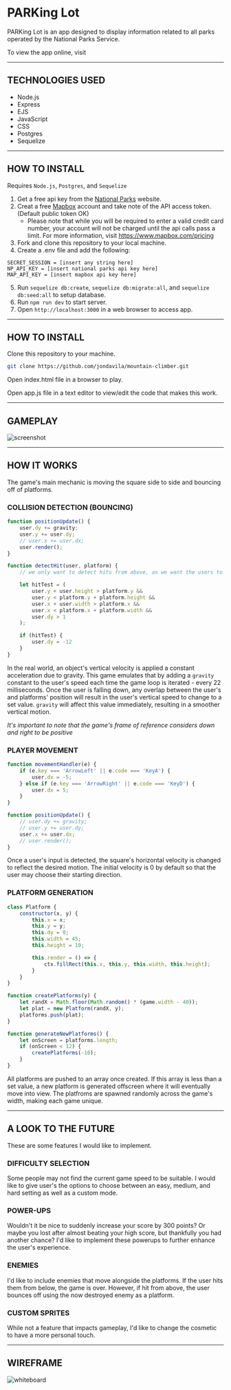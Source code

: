 # PARKing Lot

PARKing Lot is an app designed to display information related to all parks operated by the National Parks Service.

To view the app online, visit 

---

## TECHNOLOGIES USED

* Node.js
* Express
* EJS
* JavaScript
* CSS
* Postgres
* Sequelize

---

## HOW TO INSTALL

Requires `Node.js`, `Postgres`, and `Sequelize`

1. Get a free api key from the [National Parks](https://www.nps.gov/subjects/developer/get-started.htm) website.
2. Creat a free [Mapbox](https://account.mapbox.com/auth/signup/) account and take note of the API access token. (Default public token OK)
    * Please note that while you will be required to enter a valid credit card number, your account will not be charged until the api calls pass a limit. For more information, visit https://www.mapbox.com/pricing
3. Fork and clone this repository to your local machine.
4. Create a .env file and add the following:
```env
SECRET_SESSION = [insert any string here]
NP_API_KEY = [insert national parks api key here]
MAP_API_KEY = [insert mapbox api key here]
```
5. Run `sequelize db:create`, `sequelize db:migrate:all`, and `sequelize db:seed:all` to setup database.
6. Run `npm run dev` to start server.
7. Open `http://localhost:3000` in a web browser to access app.

---

## HOW TO INSTALL  

Clone this repository to your machine.

```bash
git clone https://github.com/jondavila/mountain-climber.git
```

Open index.html file in a browser to play.

Open app.js file in a text editor to view/edit the code that makes this work.

---

## GAMEPLAY

![screenshot](/images/gamescreenshot.png)

---

## HOW IT WORKS
The game's main mechanic is moving the square side to side and bouncing off of platforms.

### COLLISION DETECTION (BOUNCING)
```javascript
function positionUpdate() {
    user.dy += gravity;
    user.y += user.dy;
    // user.x += user.dx;
    user.render();
}

function detectHit(user, platform) {
    // we only want to detect hits from above, as we want the users to pass through plaforms from below

    let hitTest = (
        user.y + user.height > platform.y &&
        user.y < platform.y + platform.height &&
        user.x + user.width > platform.x &&
        user.x < platform.x + platform.width &&
        user.dy > 1
    );

    if (hitTest) {
        user.dy = -12
    }
}
```

In the real world, an object's vertical velocity is applied a constant acceleration due to gravity. This game emulates that by adding a `gravity` constant to the user's speed each time the game loop is iterated - every 22 milliseconds. Once the user is falling down, any overlap between the user's and platforms' position will result in the user's vertical speed to change to a set value. `gravity` will affect this value immediately, resulting in a smoother vertical motion.

*It's important to note that the game's frame of reference considers down and right to be positive*


### PLAYER MOVEMENT
```javascript
function movementHandler(e) {
    if (e.key === 'ArrowLeft' || e.code === 'KeyA') {
        user.dx = -5;
    } else if (e.key === 'ArrowRight' || e.code === 'KeyD') {
        user.dx = 5;
    }
}

function positionUpdate() {
    // user.dy += gravity;
    // user.y += user.dy;
    user.x += user.dx;
    // user.render();
}
```

Once a user's input is detected, the square's horizontal velocity is changed to reflect the desired motion. The initial velocity is 0 by default so that the user may choose their starting direction.


### PLATFORM GENERATION
```javascript
class Platform {
    constructor(x, y) {
        this.x = x;
        this.y = y;
        this.dy = 0;
        this.width = 45;
        this.height = 10;

        this.render = () => {
            ctx.fillRect(this.x, this.y, this.width, this.height);
        }
    }
}

function createPlatforms(y) {
    let randX = Math.floor(Math.random() * (game.width - 40));
    let plat = new Platform(randX, y);
    platforms.push(plat);
}

function generateNewPlatforms() {
    let onScreen = platforms.length;
    if (onScreen < 12) {
        createPlatforms(-10);
    }
}
```

All platforms are pushed to an array once created. If this array is less than a set value, a new platform is generated offscreen where it will eventually move into view. The platfroms are spawned randomly across the game's width, making each game unique.

---

## A LOOK TO THE FUTURE
These are some features I would like to implement.

### DIFFICULTY SELECTION
Some people may not find the current game speed to be suitable. I would like to give user's the options to choose between an easy, medium, and hard setting as well as a custom mode.

### POWER-UPS
Wouldn't it be nice to suddenly increase your score by 300 points? Or maybe you lost after almost beating your high score, but thankfully you had another chance? I'd like to implement these powerups to further enhance the user's experience.

### ENEMIES
I'd like to include enemies that move alongside the platforms. If the user hits them from below, the game is over. However, if hit from above, the user bounces off using the now destroyed enemy as a platform.

### CUSTOM SPRITES
While not a feature that impacts gameplay, I'd like to change the cosmetic to have a more personal touch.

---

## WIREFRAME
![whiteboard](/images/whiteboard.png)

